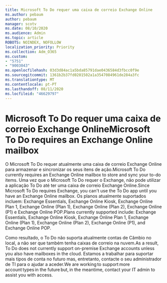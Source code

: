 ```yaml
---
title: Microsoft To Do requer uma caixa de correio Exchange Online
ms.author: pebaum
author: pebaum
manager: scotv
ms.date: 08/10/2020
ms.audience: Admin
ms.topic: article
ROBOTS: NOINDEX, NOFOLLOW
localization_priority: Priority
ms.collection: Adm_O365
ms.custom:
- "5751"
- "9003043"
ms.openlocfilehash: 03d3d84ac1a5bda85791dae0436584d3fbcc0f9e
ms.sourcegitcommit: 1361b2b37fd0201502a1a3547084961de284a3fc
ms.translationtype: MT
ms.contentlocale: pt-PT
ms.lasthandoff: 08/11/2020
ms.locfileid: "46629797"
---
```

# <a name="microsoft-to-do-requires-an-exchange-online-mailbox"></a><span data-ttu-id="7fe85-102">Microsoft To Do requer uma caixa de correio Exchange Online</span><span class="sxs-lookup"><span data-stu-id="7fe85-102">Microsoft To Do requires an Exchange Online mailbox</span></span>

<span data-ttu-id="7fe85-103">O Microsoft To Do requer atualmente uma caixa de correio Exchange Online para armazenar e sincronizar os seus itens de ação.</span><span class="sxs-lookup"><span data-stu-id="7fe85-103">Microsoft To Do currently requires an Exchange Online mailbox to store and sync your to-do items.</span></span> <span data-ttu-id="7fe85-104">Uma vez que o Microsoft To Do requer o Exchange, não pode utilizar a aplicação To Do até ter uma caixa de correio Exchange Online.</span><span class="sxs-lookup"><span data-stu-id="7fe85-104">Since Microsoft To Do requires Exchange, you can't use the To Do app until you have an Exchange Online mailbox.</span></span> <span data-ttu-id="7fe85-105">Os planos atualmente suportados incluem: Exchange Essentials, Exchange Online Kiosk, Exchange Online Plan 1, Exchange Online (Plan 1), Exchange Online (Plan 2), Exchange Online (P1) e Exchange Online POP.</span><span class="sxs-lookup"><span data-stu-id="7fe85-105">Plans currently supported include: Exchange Essentials, Exchange Online Kiosk, Exchange Online Plan 1, Exchange Online (Plan 1), Exchange Online (Plan 2), Exchange Online (P1), and Exchange Online POP.</span></span>

<span data-ttu-id="7fe85-106">Como resultado, o To Do não suporta atualmente contas de Câmbio no local, a não ser que também tenha caixas de correio na nuvem.</span><span class="sxs-lookup"><span data-stu-id="7fe85-106">As a result, To Do does not currently support on-premise Exchange accounts unless you also have mailboxes in the cloud.</span></span> <span data-ttu-id="7fe85-107">Estamos a trabalhar para suportar mais tipos de conta no futuro mas, entretanto, contacte o seu administrador de TI para o ajudar a aceder.</span><span class="sxs-lookup"><span data-stu-id="7fe85-107">We are working to support more account types in the future but, in the meantime, contact your IT admin to assist you with access.</span></span>